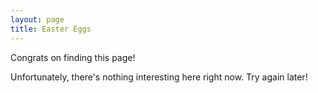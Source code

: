 ```yaml
---
layout: page
title: Easter Eggs
---
```


Congrats on finding this page! 

Unfortunately, there's nothing interesting here right now. Try again later! 
